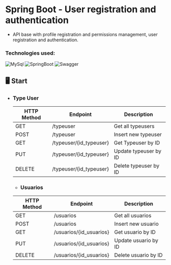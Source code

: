 # Spring Boot - User registration and authentication

- API base with profile registration and permissions management, user registration and authentication.



### Technologies used:
![MySql](https://img.shields.io/badge/MySQL-005C84?style=for-the-badge&logo=mysql&logoColor=white)
![SpringBoot](https://img.shields.io/badge/Spring-6DB33F?style=for-the-badge&logo=spring&logoColor=white)
![Swagger](https://img.shields.io/badge/Swagger-85EA2D?style=for-the-badge&logo=Swagger&logoColor=white)





## :desktop_computer: Start



* ### Type User 

  | HTTP Method  | Endpoint                | Description          |
  |--------------|-------------------------|----------------------|
  | GET          | /typeuser               | Get all typeusers    |
  | POST         | /typeuser               | Insert new typeuser  |
  | GET          | /typeuser/{id_typeuser} | Get Typeuser by ID   |
  | PUT          | /typeuser/{id_typeuser} | Update typeuser by ID|
  | DELETE       | /typeuser/{id_typeuser} | Delete typeuser by ID|


  * ### Usuarios
  | HTTP Method  | Endpoint                | Description        |
    |--------------|-------------------------|--------------------|
  | GET          | /usuarios               | Get all usuarios   |
  | POST         | /usuarios               | Insert new usuario |
  | GET          | /usuarios/{id_usuarios} | Get usuario by ID  |
  | PUT          | /usuarios/{id_usuarios} | Update usuario by ID|
  | DELETE       | /usuarios/{id_usuarios} | Delete usuario by ID|

